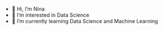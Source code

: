 - 👋 Hi, I’m Nina
- 👀 I’m interested in Data Science
- 🌱 I’m currently learning Data Science and Machine Learning


<!---
bbeajgf/bbeajgf is a ✨ special ✨ repository because its `README.md` (this file) appears on your GitHub profile.
You can click the Preview link to take a look at your changes.
--->
